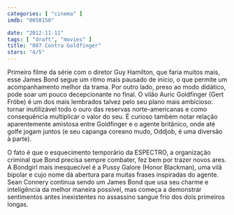 ```yaml
---
categories: [ "cinema" ]
imdb: "0058150"

date: "2012-11-11"
tags: [ "draft", "movies" ]
title: "007 Contra Goldfinger"
stars: "4/5"
---
```

Primeiro filme da série com o diretor Guy Hamilton, que faria muitos mais, esse James Bond segue um ritmo mais pausado de início, o que permite um acompanhamento melhor da trama. Por outro lado, preso ao modo didático, pode soar um pouco decepcionante no final. O vilão Auric Goldfinger (Gert Fröbe) é um dos mais lembrados talvez pelo seu plano mais ambicioso: tornar inutilizável todo o ouro das reservas norte-americanas e como consequência multiplicar o valor do seu. É curioso também notar relação aparentemente amistosa entre Goldfinger e o agente britânico, onde até golfe jogam juntos (e seu capanga coreano mudo, Oddjob, é uma diversão à parte).

O fato é que o esquecimento temporário da ESPECTRO, a organização criminal que Bond precisa sempre combater, fez bem por trazer novos ares. A Bondgirl mais inesquecível é a Pussy Galore (Honor Blackman), uma vilã bipolar e cujo nome dá abertura para muitas frases inspiradas do agente. Sean Connery continua sendo um James Bond que usa seu charme e inteligência da melhor maneira possível, mas começa a demonstrar sentimentos antes inexistentes no assassino sangue frio dos dois primeiros longas.

